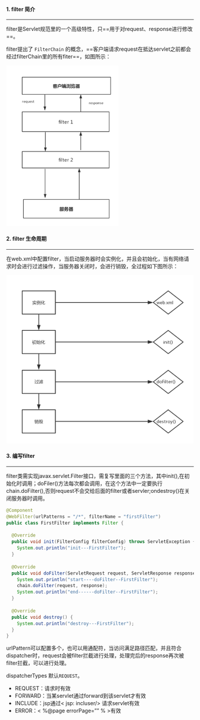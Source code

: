 #### 1. filter 简介

---

filter是Servlet规范里的一个高级特性，只==用于对request、response进行修改==。

filter提出了 `FilterChain` 的概念，==客户端请求request在抵达servlet之前都会经过filterChain里的所有fiter==，如图所示：

<img src="filter.assets/2279594-166a5c28d392f743.png" alt="filterchain工作原理" style="zoom: 67%;" />



#### 2. filter 生命周期

---

在web.xml中配置filter，当启动服务器时会实例化，并且会初始化，当有网络请求时会进行过滤操作，当服务器关闭时，会进行销毁，全过程如下图所示：

![filter生命周期](filter.assets/2279594-0bfdef229be804e4.png)

#### 3. 编写filter

---

filter类需实现javax.servlet.Filter接口，需复写里面的三个方法，其中init(),在初始化时调用；doFiler()方法每次都会调用，在这个方法中一定要执行chain.doFilter(),否则request不会交给后面的filter或者servler;ondestroy()在关闭服务器时调用。

```java
@Component
@WebFilter(urlPatterns = "/*", filterName = "firstFilter")
public class FirstFilter implements Filter {

  @Override
  public void init(FilterConfig filterConfig) throws ServletException {
    System.out.println("init---FirstFilter");
  }

  @Override
  public void doFilter(ServletRequest request, ServletResponse response, FilterChain chain) throws IOException, ServletException {
    System.out.println("start----doFilter--FirstFilter");
    chain.doFilter(request, response);
    System.out.println("end------doFilter--FirstFilter");
  }

  @Override
  public void destroy() {
    System.out.println("destroy---FirstFilter");
  }
}
```

urlPattern可以配置多个，也可以用通配符，当访问满足路径匹配，并且符合dispatcher时，request会被filter拦截进行处理，处理完后的response再次被filter拦截，可以进行处理。

dispatcherTypes 默认`REQUEST`。

- REQUEST：请求时有效
- FORWARD：当某servlet通过forward到该servlet才有效
- INCLUDE：jsp通过< jsp: incluser/> 请求servlet有效
- ERROR：< %@page errorPage=”” % >有效













































